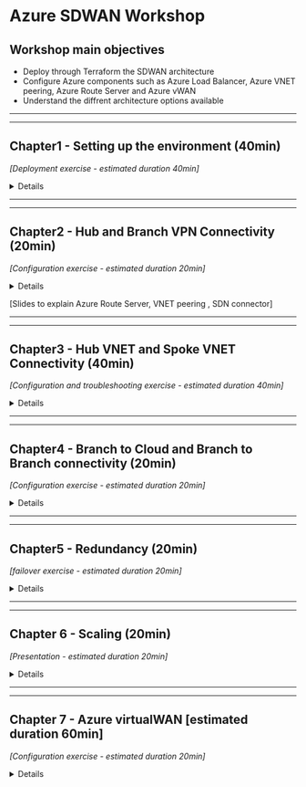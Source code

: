 # Azure SDWAN Workshop

## Workshop main objectives
* Deploy through Terraform the SDWAN architecture
* Configure Azure components such as Azure Load Balancer, Azure VNET peering, Azure Route Server and Azure vWAN
* Understand the diffrent architecture options available

***
***
## Chapter1 - Setting up the environment (40min)
_[Deployment exercise - estimated duration 40min]_

<details>

### Task 1 - Setup your AzureCloud Shell 
* Login to Azure Cloud Portal https://portal.azure.com/ with the login/password that has been provided to you

    ![cloudshell1](images/cloudshell-01.jpg)
    ![cloudshell2](images/cloudshell-02.jpg)

* Click on Cloud Shell icon on the Top Right side of the portal
* Select Bash

    ![cloudshell4](images/cloudshell-04.jpg)
    ![cloudshell5](images/cloudshell-05.jpg)

* Click on **show advanced settings**

    ![cloudshell6](images/cloudshell-06.jpg)

* Select **your own resource group** , use the the storage account available in that Resource Group, use the existing File Share **cloudshell**

    ![cloudshell7](images/cloudshell-07.jpg)
                  
* You should now have access to Azure Cloud Shell console

    ![cloudshell8](images/cloudshell-08.jpg)   
### Task 2 - Run the Terraform Code
* Clone the Github repo
* Customize the Resource Group name User name , based on the user id that was assigned to you

* Run `Terraform init`
* Run `Terraform plan`
* Run `Terraform apply`

* At the end of this step you should have the following architecture
    ![global-step1](images/SDWAN_Workshop_global1.jpg)

### Task 3 - Verifications
* Using the Terraform output verify that you have Web and SSH access to the FortiGates
* Connect to the Branch sites FortiGates and check the VPN status. If they are down try to bring them UP


### Task 4 - QUIZ
* FortiGates in the Hub do not have public IP attached to them, how are we able to access the Web UI then?
* Why the VPN are down ?

</details>

***
***
## Chapter2 - Hub and Branch VPN Connectivity (20min)
_[Configuration exercise - estimated duration 20min]_

<details>

### Task 1 - Add the FortiGates to the Hub Load Balancer Backend Pool
* Go to the Hub External Load Balancer **sdwan-student01-workshop-hub1-elb1**
* Click on Backend pools
* Add FortiGate1 and FortiGate2 port1 interfaces

    ![hub-lb-backend](images/externallbbackend.jpg)

### Task 2 - Create load balancing rules for IPSEC VPN Traffic
* Click on the Hub external Load balance and go to Load balancing rules
* Create Load balacing rules for UDP 500 and UDP 4500

    ![hub-lb-rule1](images/externallbrule1.jpg)
    ![hub-lb-rule2](images/externallbrule2.jpg)

        
### Task 3 - Verifications
* Verify that the FortiGate are responding to Azure Load Balancer Health Checks: click on the Hub external Load balance and then go to Insights

    ![hub-lb-insights](images/externallbinsights.jpg)

* Verify that the VPN to the Hub are UP  (please reboot the Branch FortiGate once if the VPN does not come up)

    ![vpn](images/vpnup.jpg)

* Verify that the BGP peering with the hub is UP and that the Branch FortiGate learn the Hub and other Branches CIDRs

* At the end of this step you should have the following architecture
    ![global-step2](images/SDWAN_Workshop_global2.jpg

### Task 4 - Traffic generation

### Task 4 - QUIZ
* Why one FortiGate is depicted as unhealthy by Azure LB ?
* Why to access the FortiGates we used NAT rules, and for IPSEC VPN traffic we used Load balancing rules?
* In the FortiGate Branch1 routing table do you see Spoke11 and Spoke12 CIDRs?

</details>

[Slides to explain Azure Route Server, VNET peering , SDN connector]

***
***
## Chapter3 - Hub VNET and Spoke VNET Connectivity (40min)
_[Configuration and troubleshooting exercise - estimated duration 40min]_

<details>

### Task 1 - Create the VNET peering
* Create a VNET peering between the Spoke11 VNET and the Hub VNET. Go to the Spoke VNET, studentxx-workshop-sdwan-spoke11 and then click on Peerings.
* Repeat the above between Spoke12 VNET and the Hub VNET

    ![vnetpeering1](images/spoke11-to-Hub-peering.jpg)

* Check now that the Branch FortiGate learn the Spoke11 VNET and Spoke12 VNET CIDRs

### Task 2 - Check Azure route server configuration and learned routes
* Go to Azure Route Server. Click on your Azure Route Server studentxx-workshop-sdwan-RouteServer.
* Click on Peers on the left side of the menu
* List the routes leanred by Azure Route Server. Run the command below from your Azure Cloud Shell

`az network routeserver peering list-learned-routes -g studentxx-workshop-sdwan --routeserver studentxx-workshop-sdwan-RouteServer --name sdwan-fgt1`

`az network routeserver peering list-learned-routes -g studentxx-workshop-sdwan --routeserver studentxx-workshop-sdwan-RouteServer --name sdwan-fgt2`


### Task 3 - Create a Dynamic SDN object [troubleshooting required]
* Is your Hub FortiGate able to see the Dynamic filters ?
    * **Trouleshoot and Make the required changes** to allow the FortiGate to retrieve the SDN filters.
    * Hints:
    =
        * FGT Branch3 is able to retrieve the filters, why that is not the case for the FortiGates Behind Load Balancers.
        * FGT Branch3 is standalone, all other FortiGates are in A-P HA, how does that affect traffic to retrieve SDN filters?

* On the Hub FortiGate, create a dynamic object that resolves to the Spoke VNETs VMs
* On the Hub FortiGate, use the object created above on policy3 to restrict traffic coming from the Branches
    ![policy3](images/policy3.jpg)
          
### Task 4 - Traffic generation
* Generate Traffic from Branch1 Primary FortiGate:  
    1. Connect to the Branch1 Primary FortiGate
    2. Configure ping-options to initiate traffic from FortiGate's private nic. 
    3. Initiate a ping to Spoke11 and Spoke12 Linux VM (10.11.1.4 and 10.12.1.4)

    ![traffic](images/traffic1.jpg)

* Generate Traffic from Branch1 Linux VM:  
    1. Enable serial console access on Branch1 Linux VM
        * Click on the VM studentXX-sdwan-workshop-br1lnx1
        * Go to Boot diagnostics -> Settings ->  Select **Enable with custom storage account**
        * From the dropdown list, select the storage account that is assigned to you

            ![console1](images/ssh-br-lnx-console1.jpg)
            ![console2](images/ssh-br-lnx-console2.jpg)
    
    2. Go to the VM Serial Console
        ![console3](images/ssh-br-lnx-console3.jpg)

    3. Initiate a ping to Spoke11 and Spoke12 Linux VMs 
    ```
     ping 10.11.1.4
     ping 10.12.1.4 
     
    ```
    4. Does it work ?

* At the end of this step  you should have the following architecture
    ![global-step3](images/SDWAN_Workshop_global3.jpg

### Task 5 - QUIZ
* What was missing to allow the FortiGates to retreive SDN connector filters
* Why the FortiGate is able to retrieve SDN filters and objects of its own resource groupe Only?
* Why the Branch FortiGate itself able to reach the remote spoke VNET VM (10.11.1.4 and 10.12.1.4) but the Linux VM behind the Branch FortiGate is not ?
* FortiGate at the Branch1 and Branch2 are both behind Azure Load Balancer (behind NAT). Branch1 to Branch2 traffic will succesfully establish an ADVPN shortcut?

</details>

***
***
## Chapter4 - Branch to Cloud and Branch to Branch connectivity (20min)
_[Configuration exercise - estimated duration 20min]_

<details>

### Branch to Cloud

#### Task 1 - Create a route in the UDR
* Click on the Branch1 private route table (studentxx-sdwan-workshop-branch1_rt)
* Add a default route that points to the Internal Load balancer listener 
* Repeat the previous step to Branch2 and Branch3 Route Tables (please use the correct ip as the next hop)

    ![udr](images/defaultroutebranch1.jpg)

#### Task 2 - Generate traffic to the Hub
* Connect to the Branch1 Linux Host via the serial console
* Generate traffic to Hub
    ```
     ping 10.11.1.4
     ping 10.12.1.4 
     
    ```
* Does it work now ?

#### Task 3 - Check effective routes
* Go to your resource group and click on Spoke11 Linux VM
* Click on Networking in the Navigation Menu
    ![effectiveroutes1](images/effectiveroutes-lnx-1.jpg)

* Click on the VM nic
    ![effectiveroutes2](images/effectiveroutes-lnx-2.jpg)

* Click on **Effective routes**
    ![effectiveroutes3](images/effectiveroutes-lnx-3.jpg)

* Check that Azure Route Server has injected the Branch sites CIDRs learnt from the FGT

* Go to your resource group and click on the Hub FGT VM
* Click on Networking in the Navigation Menu
    ![effectiveroutes4](images/effectiveroutes-lnx-4.jpg)

* Click on the VM port2 nic
    ![effectiveroutes5](images/effectiveroutes-lnx-5.jpg)

* Click on **Effective routes**
    ![effectiveroutes6](images/effectiveroutes-lnx-6.jpg)

* Has Azure Route Server injected the Branch sites CIDRs learnt from the FGT?  Why ?

### Branch to Branch
#### Task 4 - Generate traffic between Branches
* Connect to the Branch1 Linux Host via the serial console
* Generate traffic to Branch2 Linux Host
   ```
     ping 172.17.5.4
     
    ```
* Check if an ADVPN shortcut has been created

### Task 5 - QUIZ
* Why Azure Route Server (ARS) has injected the Branch sites CIDRs to the Spoke VNET protected subnet but not the FortiGate private subnet?

* The Branch external Load balancer has two front end public ip. How do we ensure that traffic egressing Branch1 on port1 (isp1)  has always the same public ip applied? Same for traffic egressing Branch1 on port3 (isp2)


</details>

***
***
## Chapter5 - Redundancy (20min)
_[failover exercise - estimated duration 20min]_

<details>

### Task 1 - Generate ICMP traffic
* Access the serial console by clicking on the VM studentXX-sdwan-workshop-br1lnx1 and then Serial Console
* Ping a resource in the Hub as well as in a remote branch site `ping 10.11.1.4`
### Task 2 - Initiate a failover
* Connect to the Branch1 Primary FortiGate . Initiate a failover by rebooting the primary FortiGate
* Monitor the number of **lost Pings** and the **failover time**
* How long did it take ?
* Have the VPNs to the Hub been renegotiated upon failover or maintained ?

    ![failover](images/defaultroutebranch1.jpg)

### Task 3 - Generate TCP traffic
* Ensure that both units of Branch1 FGT in the cluster is up and running
* Access the serial console of Branch1 Linux VM by clicking on the VM studentXX-sdwan-workshop-br1lnx1 and then click on Serial Console
* Generate an SSH session to the Hub Linux VM 

   ```
   ssh studentxx@10.11.1.4
   
   ```
* From Hub Linux VM SSH session generate a continous stream of connections to track the failover event 
   
   ```
   while true; date; do curl -I -sw '%{http_code}'  https://www.lemonde.fr/ ; echo -e "\n================="; sleep 1 ; done

   ```   
* Connect to the Branch1 Primary FortiGate . Initiate a failover by rebooting the primary FortiGate
* Monitor the SSH connexion
* Did you lose the TCP connexion ?
### Task 6 - QUIZ
* How long was your failover time ? 

* Why did we lose the SSH (TCP) session with a "short" failover time ? 

</details>

***
***
## Chapter 6 - Scaling (20min)
_[Presentation - estimated duration 20min]_
<details>

</details>

***
***

## Chapter 7 - Azure virtualWAN [estimated duration 60min]
_[Configuration exercise - estimated duration 20min]_

<details>

</details>